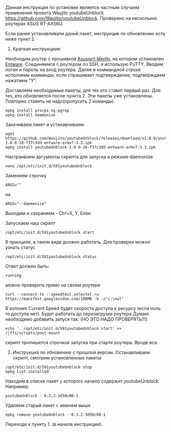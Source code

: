 Данная инструкция по установке является частным случаем применения проекта  Waujito youtubeUnblock https://github.com/Waujito/youtubeUnblock.
Проверено на нескольких роутерах ASUS RT-AX56U.

Если ранее устанавливали даннй пакет, инструкция по обновлению есть ниже пункт 2.

1. Краткая инструкциия:

Необходим роутер с прошивкой [Asuswrt-Merlin](https://www.asuswrt-merlin.net/), на котором установлен [Entware](https://github.com/RMerl/asuswrt-merlin.ng/wiki/Entware).
Соединяемся с роутером по SSH, я использую PuTTY. Вводим логин и пароль на вход роутера.
Далее в коммандной строке исполняем комманды, если спрашивает подтверждение, подтверждаем нажатием "Y".

Доставляем необходимые пакеты, для тех кто ставит первый раз. 
Для тех, кто обновляется после пункта 2. Эти пакеты уже установлены. Повторно ставить не надо(пропусить 2 команды).
```
opkg install procps-ng-pgrep
opkg install daemonize
```
Закачиваем пакет и устанавливаем.
```
wget https://github.com/Waujito/youtubeUnblock/releases/download/v1.0.0/youtubeUnblock-1.0.0-10-f37c3dd-entware-armv7-3.2.ipk
opkg install youtubeUnblock-1.0.0-10-f37c3dd-entware-armv7-3.2.ipk
```
Настраиваем аргументы скрипта для запуска в режиме daemonize
```
nano /opt/etc/init.d/S91youtubeUnblock
```
Заменяем строчку
```
ARGS=""
```
на
```
ARGS="--daemonize"
```
Выходим и сохраняем - Ctrl+X, Y, Enter

Запускаем наш скрипт
```
/opt/etc/init.d/S91youtubeUnblock start
```
В принципе, в таком виде должно работать.
Для проверки можно узнать статус
```
/opt/etc/init.d/S91youtubeUnblock status
```
Ответ должен быть:
```
running
```
можно проверить прямо на своем роутере
```
curl --connect-to ::speedtest.selectel.ru https://manifest.googlevideo.com/100MB -k -o"c:\nul"
```
В колонке Current Speed будет скорость доступа к ресурсу (если ноль то доступа нет).
Будет работать до перезагрузки роутера
Думаю необходимо добавить запуск так: (НО ЭТО НАДО ПРОВЕРЯТЬ!!!)
```
echo '. /opt/etc/init.d/S91youtubeUnblock start' >> /jffs/scripts/post-mount
```
скрипт пропишется строчкой запуска при старте роутера.
Вроде все.

2. Инструкция по обновению с прошлой версии.
Останавливаем скрипт, смотрим установленные пакеты
```
/opt/etc/init.d/S91youtubeUnblock stop
opkg list-installed
```
Находим в списке пакет у которого начало содержит youtubeUnblock. Например:
```
youtubeUnblock - 0.3.2-3d50c00-1
```
Удаляем старый пакет с именем выше
```
opkg remove youtubeUnblock - 0.3.2-3d50c00-1
```
Переходи к пункту 1. (в начале инструкции).

